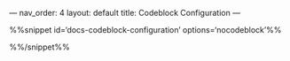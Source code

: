 —
nav_order: 4
layout: default
title: Codeblock Configuration
—

%%snippet id=‘docs-codeblock-configuration’ options=‘nocodeblock’%%

%%/snippet%%